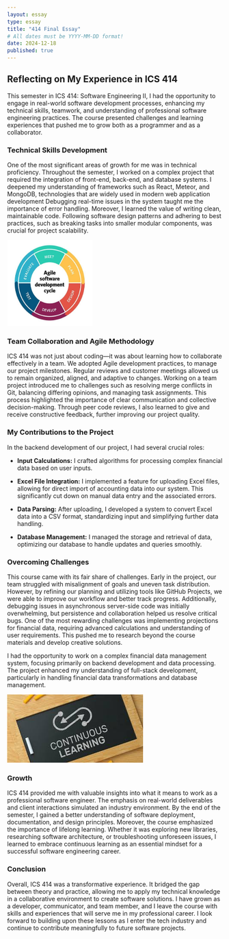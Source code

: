 ```yaml
---
layout: essay
type: essay
title: "414 Final Essay"
# All dates must be YYYY-MM-DD format!
date: 2024-12-18
published: true
---
```

## Reflecting on My Experience in ICS 414
This semester in ICS 414: Software Engineering II, I had the opportunity to engage in real-world software development processes, enhancing my technical skills, teamwork, and understanding of professional software engineering practices. The course presented challenges and learning experiences that pushed me to grow both as a programmer and as a collaborator.
### Technical Skills Development
One of the most significant areas of growth for me was in technical proficiency. Throughout the semester, I worked on a complex project that required the integration of front-end, back-end, and database systems. I deepened my understanding of frameworks such as React, Meteor, and MongoDB, technologies that are widely used in modern web application development
Debugging real-time issues in the system taught me the importance of error handling.
Moreover, I learned the value of writing clean, maintainable code. Following software design patterns and adhering to best practices, such as breaking tasks into smaller modular components, was crucial for project scalability.

<img src="../img/im2.jpg" class="img-thumbnail" width="200" height="200">

### Team Collaboration and Agile Methodology
ICS 414 was not just about coding—it was about learning how to collaborate effectively in a team. We adopted Agile development practices, to manage our project milestones. Regular reviews and customer meetings allowed us to remain organized, aligned, and adaptive to changes.
Working on a team project introduced me to challenges such as resolving merge conflicts in Git, balancing differing opinions, and managing task assignments. This process highlighted the importance of clear communication and collective decision-making. Through peer code reviews, I also learned to give and receive constructive feedback, further improving our project quality.

### My Contributions to the Project

In the backend development of our project, I had several crucial roles:

- **Input Calculations:** I crafted algorithms for processing complex financial data based on user inputs.

- **Excel File Integration:** I implemented a feature for uploading Excel files, allowing for direct import of accounting data into our system. This significantly cut down on manual data entry and the associated errors.

- **Data Parsing:** After uploading, I developed a system to convert Excel data into a CSV format, standardizing input and simplifying further data handling.

- **Database Management:** I managed the storage and retrieval of data, optimizing our database to handle updates and queries smoothly.

### Overcoming Challenges
This course came with its fair share of challenges. Early in the project, our team struggled with misalignment of goals and uneven task distribution. However, by refining our  planning and utilizing tools like GitHub Projects, we were able to improve our workflow and better track progress. Additionally, debugging issues in asynchronous server-side code was initially overwhelming, but persistence and collaboration helped us resolve critical bugs.
One of the most rewarding challenges was implementing projections for financial data, requiring advanced calculations and understanding of user requirements. This pushed me to research beyond the course materials and develop creative solutions.

I had the opportunity to work on a complex financial data management system, focusing primarily on backend development and data processing. The project enhanced my understanding of full-stack development, particularly in handling financial data transformations and database management.

<img  src="../img/im1.jpg" class="img-thumbnail" >

### Growth 
ICS 414 provided me with valuable insights into what it means to work as a professional software engineer. The emphasis on real-world deliverables and client interactions simulated an industry environment. By the end of the semester, I gained a better understanding of software deployment, documentation, and design principles.
Moreover, the course emphasized the importance of lifelong learning. Whether it was exploring new libraries, researching software architecture, or troubleshooting unforeseen issues, I learned to embrace continuous learning as an essential mindset for a successful software engineering career.
### Conclusion
Overall, ICS 414 was a transformative experience. It bridged the gap between theory and practice, allowing me to apply my technical knowledge in a collaborative environment to create software solutions. I have grown as a developer, communicator, and team member, and I leave the course with skills and experiences that will serve me in my professional career.
I look forward to building upon these lessons as I enter the tech industry and continue to contribute meaningfully to future software projects.
